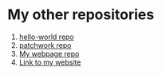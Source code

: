 # **My other repositories**

1. [hello-world repo](https://github.com/lantos14/hello-world)
2. [patchwork repo](https://github.com/lantos14/patchwork)
3. [My webpage repo](https://github.com/lantos14/lantos14.github.io)
4. [Link to my website](https://lantos14.github.io/)